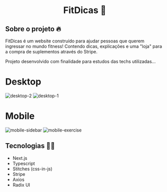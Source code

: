 <h1 align="center">FitDicas 💪</h1>

## Sobre o projeto 🔥

FitDicas é um website construído para ajudar pessoas que querem ingressar no mundo fitness!
Contendo dicas, explicações e uma "loja" para a compra de suplementos através do Stripe.

Projeto desenvolvido com finalidade para estudos das techs utilizadas...

# Desktop
![desktop-2](https://github.com/thekaykealves/FitDicas_web/assets/85270764/1154ff7e-2ab7-4e29-9a32-cc469473d546)
![desktop-1](https://github.com/thekaykealves/FitDicas_web/assets/85270764/f17c4107-efce-427f-9e57-d28b72eb4acb)

# Mobile
![mobile-sidebar](https://github.com/thekaykealves/FitDicas_web/assets/85270764/45f562ff-6260-4e39-8af2-42ab2f303b5c)
![mobile-exercise](https://github.com/thekaykealves/FitDicas_web/assets/85270764/592814fd-ab93-4907-a531-e64ef43d7cfe)




## Tecnologias 👩‍💻
<ul>
  <li>Next.js</li>
  <li>Typescript</li>
  <li>Stitches (css-in-js)</li>
  <li>Stripe</li>
  <li>Axios</li>
  <li>Radix UI</li>
</ul>
